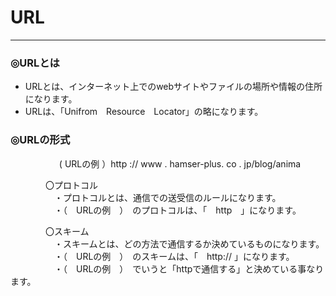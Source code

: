# URL
***
### ◎URLとは  
 - URLとは、インターネット上でのwebサイトやファイルの場所や情報の住所になります。
 - URLは、「Unifrom　Resource　Locator」の略になります。

### ◎URLの形式  

&emsp; 　　　　 ( URLの例 ）http :// www . hamser-plus. co . jp/blog/anima


&emsp;　　　〇プロトコル  
&emsp;　　　　・プロトコルとは、通信での送受信のルールになります。  
&emsp;　　　　・（　URLの例　）　のプロトコルは、「　http　」になります。


&emsp;　　　〇スキーム  
&emsp;　　　　・スキームとは、どの方法で通信するか決めているものになります。  
&emsp;　　　　・（　URLの例　）　のスキームは、「　http:// 」になります。  
&emsp;　　　　・（　URLの例　）　でいうと「httpで通信する」と決めている事なります。
  

